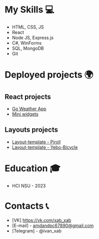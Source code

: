 # My Skills 💻

- HTML, CSS, JS
- React
- Node JS, Express.js
- C#, WinForms
- SQL, MongoDB
- Git

# Deployed projects 🌍

## React projects
- [Go Weather App](https://ivanxablin.github.io/Go-Weather-Api/)
- [Mini widgets](https://ivanxablin.github.io/Web-exam/)

## Layouts projects
- [Layout-template - Piroll](https://ivanxablin.github.io/layout-template/)
- [Layout-template - Yebo-Bicycle](https://ivanxablin.github.io/Layout-template-Yebo-Bicycle/)

# Education 🎓
- HCI NSU - 2023

# Contacts 📞
- [VK] https://vk.com/xab_xab
- [E-mail] - amdandpc67890@gmail.com
- [Telegram] - @ivan_xab



